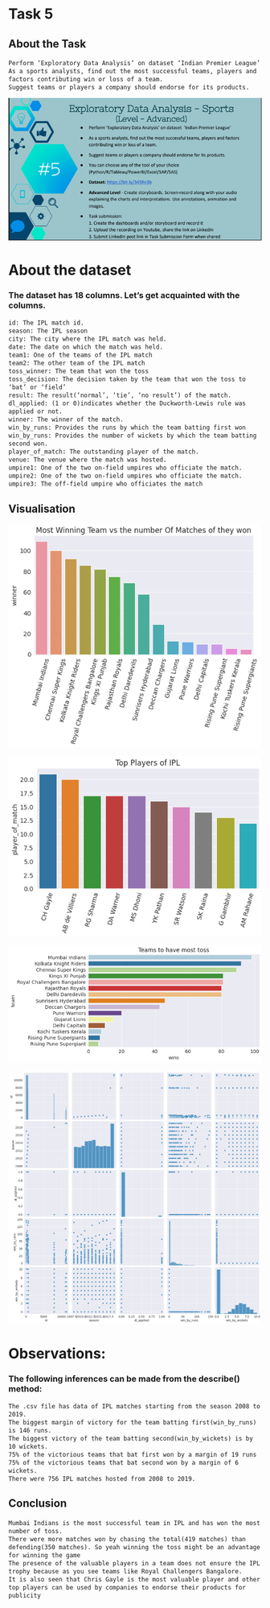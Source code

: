 # Task 5
## About the Task

	Perform ‘Exploratory Data Analysis’ on dataset ‘Indian Premier League’
	As a sports analysts, find out the most successful teams, players and factors contributing win or loss of a team.
	Suggest teams or players a company should endorse for its products.

![Task5](https://github.com/voldemortuk/Data-Science-and-Business-Analytics-Internship/blob/main/TASK5/Task5.png)

# About the dataset
### The dataset has 18 columns. Let’s get acquainted with the columns.
	id: The IPL match id.
	season: The IPL season
	city: The city where the IPL match was held.
	date: The date on which the match was held.
	team1: One of the teams of the IPL match
	team2: The other team of the IPL match
	toss_winner: The team that won the toss
	toss_decision: The decision taken by the team that won the toss to ‘bat’ or ‘field’
	result: The result(‘normal’, ‘tie’, ‘no result’) of the match.
	dl_applied: (1 or 0)indicates whether the Duckworth-Lewis rule was applied or not.
	winner: The winner of the match.
	win_by_runs: Provides the runs by which the team batting first won
	win_by_runs: Provides the number of wickets by which the team batting second won.
	player_of_match: The outstanding player of the match.
	venue: The venue where the match was hosted.
	umpire1: One of the two on-field umpires who officiate the match.
	umpire2: One of the two on-field umpires who officiate the match.
	umpire3: The off-field umpire who officiates the match

## Visualisation

![Task5](https://github.com/voldemortuk/Data-Science-and-Business-Analytics-Internship/blob/main/TASK5/Teams.png)

![Task5](https://github.com/voldemortuk/Data-Science-and-Business-Analytics-Internship/blob/main/TASK5/top_players_ipl.png)


![Task5](https://github.com/voldemortuk/Data-Science-and-Business-Analytics-Internship/blob/main/TASK5/toss.png)



![Task5](https://github.com/voldemortuk/Data-Science-and-Business-Analytics-Internship/blob/main/TASK5/visualise.png)

# Observations:
### The following inferences can be made from the describe() method:
	The .csv file has data of IPL matches starting from the season 2008 to 2019.
	The biggest margin of victory for the team batting first(win_by_runs) is 146 runs.
	The biggest victory of the team batting second(win_by_wickets) is by 10 wickets.
	75% of the victorious teams that bat first won by a margin of 19 runs
	75% of the victorious teams that bat second won by a margin of 6 wickets.
	There were 756 IPL matches hosted from 2008 to 2019.

## Conclusion
	Mumbai Indians is the most successful team in IPL and has won the most number of toss.
	There were more matches won by chasing the total(419 matches) than defending(350 matches). So yeah winning the toss might be an advantage for winning the game
	The presence of the valuable players in a team does not ensure the IPL trophy because as you see teams like Royal Challengers Bangalore.
	It is also seen that Chris Gayle is the most valuable player and other top players can be used by companies to endorse their products for publicity
